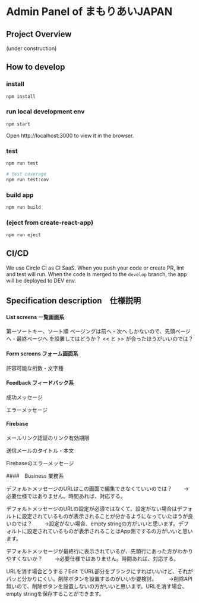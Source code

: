 # Admin Panel of まもりあいJAPAN

## Project Overview

(under construction)

## How to develop

### install
```sh
npm install
```

### run local development env
```sh
npm start
```
Open http://localhost:3000 to view it in the browser.

### test
```sh
npm run test

# test coverage
npm run test:cov
```

### build app
```sh
npm run build
```

### (eject from create-react-app)
```sh
npm run eject
```

## CI/CD

We use Circle CI as CI SaaS.
When you push your code or create PR, lint and test will run.
When the code is merged to the `develop` branch, the app will be deployed to DEV env.

## Specification description　仕様説明

#### List screens 一覧画面系

第一ソートキー、ソート順
ページングは前へ・次へ しかないので、先頭ページへ・最終ページへ を設置してはどうか？ << と >> が合ったほうがいいのでは？

#### Form screens フォーム画面系

許容可能な桁数・文字種

#### Feedback フィードバック系
成功メッセージ

エラーメッセージ



#### Firebase
メールリンク認証のリンク有効期限

送信メールのタイトル・本文

Firebaseのエラーメッセージ

####　Business 業務系

デフォルトメッセージのURLはこの画面で編集できなくていいのでは？
　　→必要仕様ではありません。時間あれば、対応する。

デフォルトメッセージのURLの設定が必須ではなくて、設定がない場合はデフォルトに設定されているものが表示されることが分かるようになっていたほうが良いのでは？
　　→設定がない場合、empty stringの方がいいと思います。デフォルトに設定されているものが表示されることはApp側でするの方がいいと思います。

デフォルトメッセージが最終行に表示されているが、先頭行にあった方がわかりやすくないか？
　　→必要仕様ではありません。時間あれば、対応する。

URLを消す場合どうする？Edit でURL部分をブランクにすればいいけど、それがパッと分かりにくい。削除ボタンを設置するのがいいか要検討。
　　→削除API無いので、削除ボタンを設置しないの方がいいと思います。URLを消す場合、empty stringを保存することができます。
